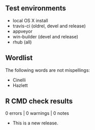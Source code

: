 
## Test environments

* local OS X install
* travis-ci (oldrel, devel and release)
* appveyor
* win-builder (devel and release)
* rhub (all)

## Wordlist

The following words are not mispellings:

- Cinelli
- Hazlett

## R CMD check results

0 errors | 0 warnings | 0 notes

* This is a new release.
